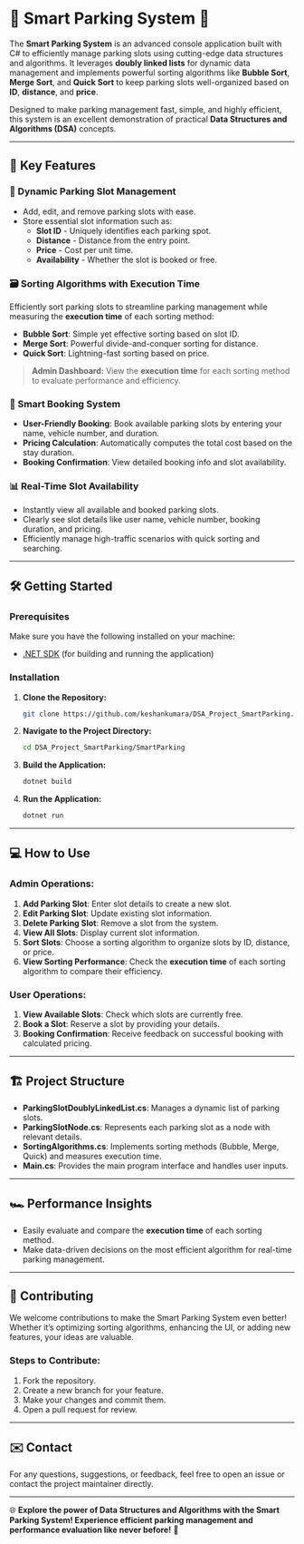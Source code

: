 # 🚗 Smart Parking System 🚗

The **Smart Parking System** is an advanced console application built with C# to efficiently manage parking slots using cutting-edge data structures and algorithms. It leverages **doubly linked lists** for dynamic data management and implements powerful sorting algorithms like **Bubble Sort**, **Merge Sort**, and **Quick Sort** to keep parking slots well-organized based on **ID**, **distance**, and **price**. 

Designed to make parking management fast, simple, and highly efficient, this system is an excellent demonstration of practical **Data Structures and Algorithms (DSA)** concepts.

---

## 🌟 Key Features

### 🚀 Dynamic Parking Slot Management
- Add, edit, and remove parking slots with ease.
- Store essential slot information such as:
  - **Slot ID** - Uniquely identifies each parking spot.
  - **Distance** - Distance from the entry point.
  - **Price** - Cost per unit time.
  - **Availability** - Whether the slot is booked or free.
  
### 🗃️ Sorting Algorithms with Execution Time
Efficiently sort parking slots to streamline parking management while measuring the **execution time** of each sorting method:
- **Bubble Sort**: Simple yet effective sorting based on slot ID.
- **Merge Sort**: Powerful divide-and-conquer sorting for distance.
- **Quick Sort**: Lightning-fast sorting based on price.

> **Admin Dashboard:** View the **execution time** for each sorting method to evaluate performance and efficiency.

### 📅 Smart Booking System
- **User-Friendly Booking**: Book available parking slots by entering your name, vehicle number, and duration.
- **Pricing Calculation**: Automatically computes the total cost based on the stay duration.
- **Booking Confirmation**: View detailed booking info and slot availability.

### 📊 Real-Time Slot Availability
- Instantly view all available and booked parking slots.
- Clearly see slot details like user name, vehicle number, booking duration, and pricing.
- Efficiently manage high-traffic scenarios with quick sorting and searching.

---

## 🛠️ Getting Started

### Prerequisites
Make sure you have the following installed on your machine:
- [.NET SDK](https://dotnet.microsoft.com/download) (for building and running the application)

### Installation

1. **Clone the Repository:**
   ```bash
   git clone https://github.com/keshankumara/DSA_Project_SmartParking.git
   ```
2. **Navigate to the Project Directory:**
   ```bash
   cd DSA_Project_SmartParking/SmartParking
   ```
3. **Build the Application:**
   ```bash
   dotnet build
   ```
4. **Run the Application:**
   ```bash
   dotnet run
   ```

---

## 💻 How to Use

### Admin Operations:
1. **Add Parking Slot**: Enter slot details to create a new slot.
2. **Edit Parking Slot**: Update existing slot information.
3. **Delete Parking Slot**: Remove a slot from the system.
4. **View All Slots**: Display current slot information.
5. **Sort Slots**: Choose a sorting algorithm to organize slots by ID, distance, or price.
6. **View Sorting Performance**: Check the **execution time** of each sorting algorithm to compare their efficiency.

### User Operations:
1. **View Available Slots**: Check which slots are currently free.
2. **Book a Slot**: Reserve a slot by providing your details.
3. **Booking Confirmation**: Receive feedback on successful booking with calculated pricing.

---

## 🏗️ Project Structure

- **ParkingSlotDoublyLinkedList.cs**: Manages a dynamic list of parking slots.
- **ParkingSlotNode.cs**: Represents each parking slot as a node with relevant details.
- **SortingAlgorithms.cs**: Implements sorting methods (Bubble, Merge, Quick) and measures execution time.
- **Main.cs**: Provides the main program interface and handles user inputs.

---

## 🏎️ Performance Insights
- Easily evaluate and compare the **execution time** of each sorting method.
- Make data-driven decisions on the most efficient algorithm for real-time parking management.

---

## 🤝 Contributing

We welcome contributions to make the Smart Parking System even better! Whether it’s optimizing sorting algorithms, enhancing the UI, or adding new features, your ideas are valuable.

### Steps to Contribute:
1. Fork the repository.
2. Create a new branch for your feature.
3. Make your changes and commit them.
4. Open a pull request for review.

---

## ✉️ Contact

For any questions, suggestions, or feedback, feel free to open an issue or contact the project maintainer directly.

---

🌐 **Explore the power of Data Structures and Algorithms with the Smart Parking System! Experience efficient parking management and performance evaluation like never before!** 🚀
